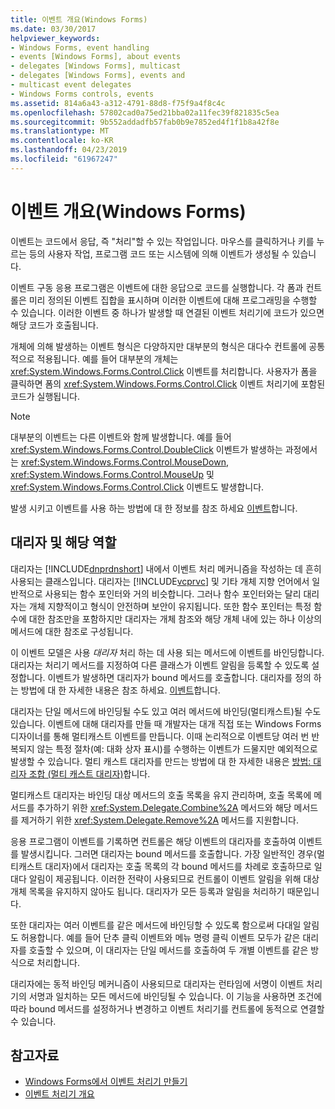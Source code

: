```yaml
---
title: 이벤트 개요(Windows Forms)
ms.date: 03/30/2017
helpviewer_keywords:
- Windows Forms, event handling
- events [Windows Forms], about events
- delegates [Windows Forms], multicast
- delegates [Windows Forms], events and
- multicast event delegates
- Windows Forms controls, events
ms.assetid: 814a6a43-a312-4791-88d8-f75f9a4f8c4c
ms.openlocfilehash: 57802cad0a75ed21bba02a11fec39f821835c5ea
ms.sourcegitcommit: 9b552addadfb57fab0b9e7852ed4f1f1b8a42f8e
ms.translationtype: MT
ms.contentlocale: ko-KR
ms.lasthandoff: 04/23/2019
ms.locfileid: "61967247"
---
```

# <a name="events-overview-windows-forms"></a>이벤트 개요(Windows Forms)
이벤트는 코드에서 응답, 즉 "처리"할 수 있는 작업입니다. 마우스를 클릭하거나 키를 누르는 등의 사용자 작업, 프로그램 코드 또는 시스템에 의해 이벤트가 생성될 수 있습니다.  
  
 이벤트 구동 응용 프로그램은 이벤트에 대한 응답으로 코드를 실행합니다. 각 폼과 컨트롤은 미리 정의된 이벤트 집합을 표시하며 이러한 이벤트에 대해 프로그래밍을 수행할 수 있습니다. 이러한 이벤트 중 하나가 발생할 때 연결된 이벤트 처리기에 코드가 있으면 해당 코드가 호출됩니다.  
  
 개체에 의해 발생하는 이벤트 형식은 다양하지만 대부분의 형식은 대다수 컨트롤에 공통적으로 적용됩니다. 예를 들어 대부분의 개체는 <xref:System.Windows.Forms.Control.Click> 이벤트를 처리합니다. 사용자가 폼을 클릭하면 폼의 <xref:System.Windows.Forms.Control.Click> 이벤트 처리기에 포함된 코드가 실행됩니다.  
  
> [!NOTE]
>  대부분의 이벤트는 다른 이벤트와 함께 발생합니다. 예를 들어 <xref:System.Windows.Forms.Control.DoubleClick> 이벤트가 발생하는 과정에서는 <xref:System.Windows.Forms.Control.MouseDown>, <xref:System.Windows.Forms.Control.MouseUp> 및 <xref:System.Windows.Forms.Control.Click> 이벤트도 발생합니다.  
  
 발생 시키고 이벤트를 사용 하는 방법에 대 한 정보를 참조 하세요 [이벤트](../../standard/events/index.md)합니다.  
  
## <a name="delegates-and-their-role"></a>대리자 및 해당 역할  
 대리자는 [!INCLUDE[dnprdnshort](../../../includes/dnprdnshort-md.md)] 내에서 이벤트 처리 메커니즘을 작성하는 데 흔히 사용되는 클래스입니다. 대리자는 [!INCLUDE[vcprvc](../../../includes/vcprvc-md.md)] 및 기타 개체 지향 언어에서 일반적으로 사용되는 함수 포인터와 거의 비슷합니다. 그러나 함수 포인터와는 달리 대리자는 개체 지향적이고 형식이 안전하며 보안이 유지됩니다. 또한 함수 포인터는 특정 함수에 대한 참조만을 포함하지만 대리자는 개체 참조와 해당 개체 내에 있는 하나 이상의 메서드에 대한 참조로 구성됩니다.  
  
 이 이벤트 모델은 사용 *대리자* 처리 하는 데 사용 되는 메서드에 이벤트를 바인딩합니다. 대리자는 처리기 메서드를 지정하여 다른 클래스가 이벤트 알림을 등록할 수 있도록 설정합니다. 이벤트가 발생하면 대리자가 bound 메서드를 호출합니다. 대리자를 정의 하는 방법에 대 한 자세한 내용은 참조 하세요. [이벤트](../../standard/events/index.md)합니다.  
  
 대리자는 단일 메서드에 바인딩될 수도 있고 여러 메서드에 바인딩(멀티캐스트)될 수도 있습니다.  이벤트에 대해 대리자를 만들 때 개발자는 대개 직접 또는 Windows Forms 디자이너를 통해 멀티캐스트 이벤트를 만듭니다. 이때 논리적으로 이벤트당 여러 번 반복되지 않는 특정 절차(예: 대화 상자 표시)를 수행하는 이벤트가 드물지만 예외적으로 발생할 수 있습니다. 멀티 캐스트 대리자를 만드는 방법에 대 한 자세한 내용은 [방법: 대리자 조합 (멀티 캐스트 대리자)](~/docs/csharp/programming-guide/delegates/how-to-combine-delegates-multicast-delegates.md)합니다.  
  
 멀티캐스트 대리자는 바인딩 대상 메서드의 호출 목록을 유지 관리하며, 호출 목록에 메서드를 추가하기 위한 <xref:System.Delegate.Combine%2A> 메서드와 해당 메서드를 제거하기 위한 <xref:System.Delegate.Remove%2A> 메서드를 지원합니다.  
  
 응용 프로그램이 이벤트를 기록하면 컨트롤은 해당 이벤트의 대리자를 호출하여 이벤트를 발생시킵니다. 그러면 대리자는 bound 메서드를 호출합니다. 가장 일반적인 경우(멀티캐스트 대리자)에서 대리자는 호출 목록의 각 bound 메서드를 차례로 호출하므로 일대다 알림이 제공됩니다. 이러한 전략이 사용되므로 컨트롤이 이벤트 알림을 위해 대상 개체 목록을 유지하지 않아도 됩니다. 대리자가 모든 등록과 알림을 처리하기 때문입니다.  
  
 또한 대리자는 여러 이벤트를 같은 메서드에 바인딩할 수 있도록 함으로써 다대일 알림도 허용합니다. 예를 들어 단추 클릭 이벤트와 메뉴 명령 클릭 이벤트 모두가 같은 대리자를 호출할 수 있으며, 이 대리자는 단일 메서드를 호출하여 두 개별 이벤트를 같은 방식으로 처리합니다.  
  
 대리자에는 동적 바인딩 메커니즘이 사용되므로 대리자는 런타임에 서명이 이벤트 처리기의 서명과 일치하는 모든 메서드에 바인딩될 수 있습니다. 이 기능을 사용하면 조건에 따라 bound 메서드를 설정하거나 변경하고 이벤트 처리기를 컨트롤에 동적으로 연결할 수 있습니다.  
  
## <a name="see-also"></a>참고자료

- [Windows Forms에서 이벤트 처리기 만들기](creating-event-handlers-in-windows-forms.md)
- [이벤트 처리기 개요](event-handlers-overview-windows-forms.md)
